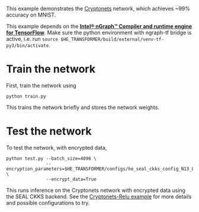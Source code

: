 This example demonstrates the [Cryptonets](https://www.microsoft.com/en-us/research/publication/cryptonets-applying-neural-networks-to-encrypted-data-with-high-throughput-and-accuracy/) network, which achieves ~99% accuracy on MNIST.

This example depends on the [**Intel® nGraph™ Compiler and runtime engine for TensorFlow**](https://github.com/tensorflow/ngraph-bridge). Make sure the python environment with ngraph-tf bridge is active, i.e. run `source $HE_TRANSFORMER/build/external/venv-tf-py3/bin/activate`.

# Train the network
First, train the network using
```
python train.py
```
This trains the network briefly and stores the network weights.

# Test the network
To test the network, with encrypted data,
```
python test.py --batch_size=4096 \
               --encryption_parameters=$HE_TRANSFORMER/configs/he_seal_ckks_config_N13_L7.json \
               --encrypt_data=True
```

This runs inference on the Cryptonets network with encrypted data using the SEAL CKKS backend.
See the [Cryptonets-Relu example](https://github.com/NervanaSystems/he-transformer/blob/master/examples/MNIST/Cryptonets-Relu/README.md) for more details and possible configurations to try.
